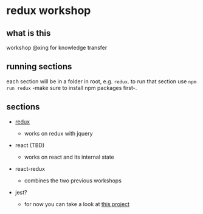 # redux workshop

## what is this

workshop @xing for knowledge transfer

## running sections

each section will be in a folder in root, e.g. `redux`. to run that section use
`npm run redux` -make sure to install npm packages first-.

## sections

* [redux](https://github.com/rcsole/redux-workshop/tree/master/redux)
  * works on redux with jquery

* react (TBD)
  * works on react and its internal state

* react-redux
  * combines the two previous workshops

* jest?
  * for now you can take a look at [this project]

[this project]: https://github.com/rcsole/jest-workshop
